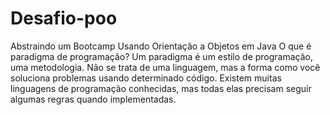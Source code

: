 # Desafio-poo
Abstraindo um Bootcamp Usando Orientação a Objetos em Java
O que é paradigma de programação? Um paradigma é um estilo de programação, uma metodologia. Não se trata de uma linguagem, mas a forma como você soluciona problemas usando determinado código. Existem muitas linguagens de programação conhecidas, mas todas elas precisam seguir algumas regras quando implementadas.
